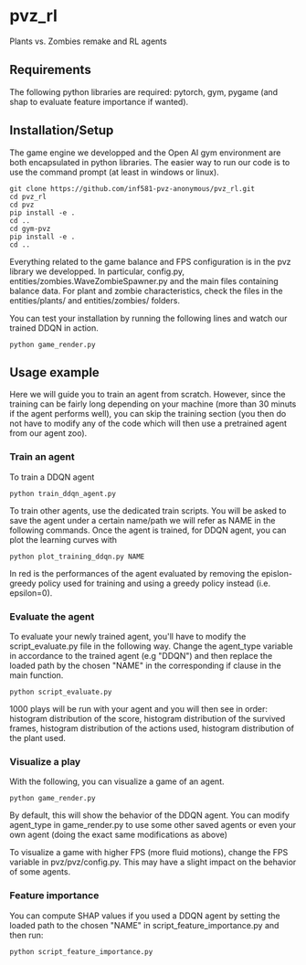 # pvz_rl
Plants vs. Zombies remake and RL agents

## Requirements

The following python libraries are required: pytorch, gym, pygame (and shap to evaluate feature importance if wanted).

## Installation/Setup

The game engine we developped and the Open AI gym environment are both encapsulated in python libraries.
The easier way to run our code is to use the command prompt (at least in windows or linux).

```
git clone https://github.com/inf581-pvz-anonymous/pvz_rl.git
cd pvz_rl
cd pvz
pip install -e .
cd ..
cd gym-pvz
pip install -e .
cd ..
```

Everything related to the game balance and FPS configuration is in the pvz library we developped. In particular, config.py, entities/zombies.WaveZombieSpawner.py and the main files containing balance data. For plant and zombie characteristics, check the files in the entities/plants/ and entities/zombies/ folders.

You can test your installation by running the following lines and watch our trained DDQN in action.
```
python game_render.py
```

## Usage example

Here we will guide you to train an agent from scratch. However, since the training can be fairly long depending on your machine (more than 30 minuts if the agent performs well), you can skip the training section (you then do not have to modify any of the code which will then use a pretrained agent from our agent zoo).

### Train an agent

To train a DDQN agent

```
python train_ddqn_agent.py
```

To train other agents, use the dedicated train scripts. You will be asked to save the agent under a certain name/path we will refer as NAME in the following commands.
Once the agent is trained, for DDQN agent, you can plot the learning curves with

```
python plot_training_ddqn.py NAME
```
In red is the performances of the agent evaluated by removing the epislon-greedy policy used for training and using a greedy policy instead (i.e. epsilon=0).

### Evaluate the agent
To evaluate your newly trained agent, you'll have to modify the script_evaluate.py file in the following way. Change the agent_type variable in accordance to the trained agent (e.g "DDQN") and then replace the loaded path by the chosen "NAME" in the corresponding if clause in the main function.

```
python script_evaluate.py
```
1000 plays will be run with your agent and you will then see in order: histogram distribution of the score, histogram distribution of the survived frames, histogram distribution of the actions used, histogram distribution of the plant used.


### Visualize a play
With the following, you can visualize a game of an agent.
```
python game_render.py
```
By default, this will show the behavior of the DDQN agent. You can modify agent_type in game_render.py to use some other saved agents or even your own agent (doing the exact same modifications as above)

To visualize a game with higher FPS (more fluid motions), change the FPS variable in pvz/pvz/config.py. This may have a slight impact on the behavior of some agents.

### Feature importance
You can compute SHAP values if you used a DDQN agent by setting the loaded path to the chosen "NAME" in script_feature_importance.py and then run:
```
python script_feature_importance.py
```
